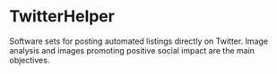 # TwitterHelper
Software sets for posting automated listings directly on Twitter. Image analysis and images promoting positive social impact are the main objectives.
